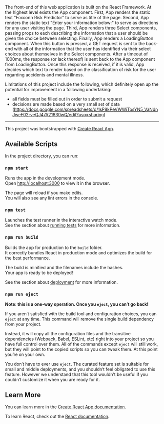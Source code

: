 The front-end of this web application is built on the React Framework. At the highest level exists the App component. First, App renders the static text "Foxconn Risk Predictor" to serve as title of the page. Second, App renders the static text "Enter your information below:" to serve as directions for any user visiting the page. Third, App renders three Select components, passing props to each describing the information that a user should be given the choice between selecting. Finally, App renders a LoadingButton component. When this button is pressed, a GET request is sent to the back-end with all of the information that the user has identified via their select choices about themselves in the Select components. After a timeout of 1000ms, the response (or lack thereof) is sent back to the App component from LoadingButton. Once this response is received, if it is valid, App decides which text to render based on the classification of risk for the user regarding accidents and mental illness.  

Limitations of this project include the following, which definitely open up the potential for improvement in a following undertaking:
- all fields must be filled out in order to submit a request
- decisions are made based on a very small set of data (https://docs.google.com/spreadsheets/d/1sP8kPeVWWiTosYN5_VaNdnJweF02rveQJ47A21830wQ/edit?usp=sharing)

------------------------------------------------------------------------------------------------------------------------------

This project was bootstrapped with [Create React App](https://github.com/facebook/create-react-app).

## Available Scripts

In the project directory, you can run:

### `npm start`

Runs the app in the development mode.<br>
Open [http://localhost:3000](http://localhost:3000) to view it in the browser.

The page will reload if you make edits.<br>
You will also see any lint errors in the console.

### `npm test`

Launches the test runner in the interactive watch mode.<br>
See the section about [running tests](https://facebook.github.io/create-react-app/docs/running-tests) for more information.

### `npm run build`

Builds the app for production to the `build` folder.<br>
It correctly bundles React in production mode and optimizes the build for the best performance.

The build is minified and the filenames include the hashes.<br>
Your app is ready to be deployed!

See the section about [deployment](https://facebook.github.io/create-react-app/docs/deployment) for more information.

### `npm run eject`

**Note: this is a one-way operation. Once you `eject`, you can’t go back!**

If you aren’t satisfied with the build tool and configuration choices, you can `eject` at any time. This command will remove the single build dependency from your project.

Instead, it will copy all the configuration files and the transitive dependencies (Webpack, Babel, ESLint, etc) right into your project so you have full control over them. All of the commands except `eject` will still work, but they will point to the copied scripts so you can tweak them. At this point you’re on your own.

You don’t have to ever use `eject`. The curated feature set is suitable for small and middle deployments, and you shouldn’t feel obligated to use this feature. However we understand that this tool wouldn’t be useful if you couldn’t customize it when you are ready for it.

## Learn More

You can learn more in the [Create React App documentation](https://facebook.github.io/create-react-app/docs/getting-started).

To learn React, check out the [React documentation](https://reactjs.org/).
